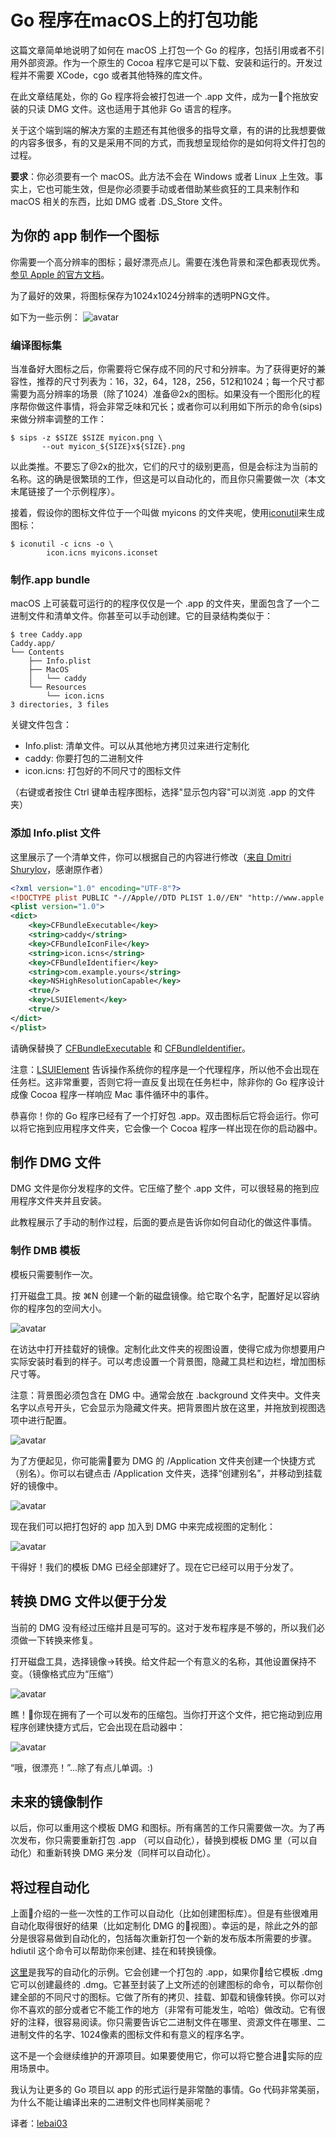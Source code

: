 # Go 程序在macOS上的打包功能

这篇文章简单地说明了如何在 macOS 上打包一个 Go 的程序，包括引用或者不引用外部资源。作为一个原生的 Cocoa 程序它是可以下载、安装和运行的。开发过程并不需要 XCode，cgo 或者其他特殊的库文件。

在此文章结尾处，你的 Go 程序将会被打包进一个 .app 文件，成为一个拖放安装的只读 DMG 文件。这也适用于其他非 Go 语言的程序。

关于这个端到端的解决方案的主题还有其他很多的指导文章，有的讲的比我想要做的内容多很多，有的又是采用不同的方式，而我想呈现给你的是如何将文件打包的过程。

**要求**：你必须要有一个 macOS。此方法不会在 Windows 或者 Linux 上生效。事实上，它也可能生效，但是你必须要手动或者借助某些疯狂的工具来制作和 macOS 相关的东西，比如 DMG 或者 .DS_Store 文件。

## 为你的 app 制作一个图标

你需要一个高分辨率的图标；最好漂亮点儿。需要在浅色背景和深色都表现优秀。[参见 Apple 的官方文档](https://developer.apple.com/library/content/documentation/GraphicsAnimation/Conceptual/HighResolutionOSX/Optimizing/Optimizing.html)。

为了最好的效果，将图标保存为1024x1024分辨率的透明PNG文件。

如下为一些示例：
![avatar](https://cdn-images-1.medium.com/max/1600/1*mkjupBSMshRIeig5YgOGeA.png)

### 编译图标集

当准备好大图标之后，你需要将它保存成不同的尺寸和分辨率。为了获得更好的兼容性，推荐的尺寸列表为：16，32，64，128，256，512和1024；每一个尺寸都需要为高分辨率的场景（除了1024）准备@2x的图标。如果没有一个图形化的程序帮你做这件事情，将会非常乏味和冗长；或者你可以利用如下所示的命令(sips)来做分辨率调整的工作：

```shell
$ sips -z $SIZE $SIZE myicon.png \
       --out myicon_${SIZE}x${SIZE}.png
```

以此类推。不要忘了@2x的批次，它们的尺寸的级别更高，但是会标注为当前的名称。这的确是很繁琐的工作，但这是可以自动化的，而且你只需要做一次（本文末尾链接了一个示例程序）。

接着，假设你的图标文件位于一个叫做 myicons 的文件夹呢，使用[iconutil](https://developer.apple.com/library/content/documentation/GraphicsAnimation/Conceptual/HighResolutionOSX/Optimizing/Optimizing.html#//apple_ref/doc/uid/TP40012302-CH7-SW2)来生成图标：

```shell
$ iconutil -c icns -o \
        icon.icns myicons.iconset
```

### 制作.app bundle

macOS 上可装载可运行的的程序仅仅是一个 .app 的文件夹，里面包含了一个二进制文件和清单文件。你甚至可以手动创建。它的目录结构类似于：

```shell
$ tree Caddy.app
Caddy.app/
└── Contents
    ├── Info.plist
    ├── MacOS
    │   └── caddy
    └── Resources
        └── icon.icns
3 directories, 3 files
```

关键文件包含：

+ Info.plist: 清单文件。可以从其他地方拷贝过来进行定制化
+ caddy: 你要打包的二进制文件
+ icon.icns: 打包好的不同尺寸的图标文件
  
（右键或者按住 Ctrl 键单击程序图标，选择"显示包内容"可以浏览 .app 的文件夹）

### 添加 Info.plist 文件

这里展示了一个清单文件，你可以根据自己的内容进行修改（[来自 Dmitri Shurylov](https://github.com/shurcooL/trayhost)，感谢原作者）

```xml
<?xml version="1.0" encoding="UTF-8"?>
<!DOCTYPE plist PUBLIC "-//Apple//DTD PLIST 1.0//EN" "http://www.apple.com/DTDs/PropertyList-1.0.dtd">
<plist version="1.0">
<dict>
    <key>CFBundleExecutable</key>
    <string>caddy</string>
    <key>CFBundleIconFile</key>
    <string>icon.icns</string>
    <key>CFBundleIdentifier</key>
    <string>com.example.yours</string>
    <key>NSHighResolutionCapable</key>
    <true/>
    <key>LSUIElement</key>
    <true/>
</dict>
</plist>
```

请确保替换了 [CFBundleExecutable](https://developer.apple.com/library/content/documentation/General/Reference/InfoPlistKeyReference/Articles/CoreFoundationKeys.html) 和 [CFBundleIdentifier](https://developer.apple.com/library/content/documentation/General/Reference/InfoPlistKeyReference/Articles/CoreFoundationKeys.html)。

注意：[LSUIElement](https://developer.apple.com/library/content/documentation/General/Reference/InfoPlistKeyReference/Articles/LaunchServicesKeys.html) 告诉操作系统你的程序是一个代理程序，所以他不会出现在任务栏。这非常重要，否则它将一直反复出现在任务栏中，除非你的 Go 程序设计成像 Cocoa 程序一样响应 Mac 事件循环中的事件。

恭喜你！你的 Go 程序已经有了一个打好包 .app。双击图标后它将会运行。你可以将它拖到应用程序文件夹，它会像一个 Cocoa 程序一样出现在你的启动器中。

## 制作 DMG 文件

DMG 文件是你分发程序的文件。它压缩了整个 .app 文件，可以很轻易的拖到应用程序文件夹并且安装。

此教程展示了手动的制作过程，后面的要点是告诉你如何自动化的做这件事情。

### 制作 DMB 模板

模板只需要制作一次。

打开磁盘工具。按 ⌘N 创建一个新的磁盘镜像。给它取个名字，配置好足以容纳你的程序包的空间大小。

![avatar](https://cdn-images-1.medium.com/max/1600/1*rO9e4cFTfTzXBQ0D8LxQCA.png)

在访达中打开挂载好的镜像。定制化此文件夹的视图设置，使得它成为你想要用户实际安装时看到的样子。可以考虑设置一个背景图，隐藏工具栏和边栏，增加图标尺寸等。

注意：背景图必须包含在 DMG 中。通常会放在 .background 文件夹中。文件夹名字以点号开头，它会显示为隐藏文件夹。把背景图片放在这里，并拖放到视图选项中进行配置。

![avatar](https://cdn-images-1.medium.com/max/1600/1*qzpZx2dLRwPx512cwg7wFw.png)

为了方便起见，你可能需要为 DMG 的 /Application 文件夹创建一个快捷方式（别名）。你可以右键点击 /Application 文件夹，选择“创建别名”，并移动到挂载好的镜像中。

![avatar](https://cdn-images-1.medium.com/max/1600/1*l_HUQOaTn0wcLn4_ra1TYA.png)

现在我们可以把打包好的 app 加入到 DMG 中来完成视图的定制化：

![avatar](https://cdn-images-1.medium.com/max/1600/1*V6kph-_2sssyiNunpZbHDA.png)

干得好！我们的模板 DMG 已经全部建好了。现在它已经可以用于分发了。

## 转换 DMG 文件以便于分发

当前的 DMG 没有经过压缩并且是可写的。这对于发布程序是不够的，所以我们必须做一下转换来修复。

打开磁盘工具，选择镜像->转换。给文件起一个有意义的名称，其他设置保持不变。（镜像格式应为“压缩”）

![avatar](https://cdn-images-1.medium.com/max/1600/1*uxqjWX3KB-lF2aygP7DE4g.png)

瞧！你现在拥有了一个可以发布的压缩包。当你打开这个文件，把它拖动到应用程序创建快捷方式后，它会出现在启动器中：

![avatar](https://cdn-images-1.medium.com/max/1600/1*FjElRMx9BB4bKL9HVvmCsw.png)

“哦，很漂亮！”...除了有点儿单调。:)

## 未来的镜像制作

以后，你可以重用这个模板 DMG 和图标。所有痛苦的工作只需要做一次。为了再次发布，你只需要重新打包 .app （可以自动化），替换到模板 DMG 里（可以自动化）和重新转换 DMG 来分发（同样可以自动化）。

## 将过程自动化

上面介绍的一些一次性的工作可以自动化（比如创建图标库）。但是有些很难用自动化取得很好的结果（比如定制化 DMG 的视图）。幸运的是，除此之外的部分是很容易做到自动化的，包括每次重新打包一个新的发布版本所需要的步骤。hdiutil 这个命令可以帮助你来创建、挂在和转换镜像。

[这里](https://gist.github.com/mholt/11008646c95d787c30806d3f24b2c844)是我写的自动化的示例。它会创建一个打包的 .app，如果你给它模板 .dmg 它可以创建最终的 .dmg。它甚至封装了上文所述的创建图标的命令，可以帮你创建全部的不同尺寸的图标。它做了所有的拷贝、挂载、卸载和镜像转换。你可以对你不喜欢的部分或者它不能工作的地方（非常有可能发生，哈哈）做改动。它有很好的注释，很容易阅读。你只需要告诉它二进制文件在哪里、资源文件在哪里、二进制文件的名字、1024像素的图标文件和有意义的程序名字。

这不是一个会继续维护的开源项目。如果要使用它，你可以将它整合进实际的应用场景中。

我认为让更多的 Go 项目以 app 的形式运行是非常酷的事情。Go 代码非常美丽，为什么不能让编译出来的二进制文件也同样美丽呢？

译者：[lebai03](https://github.com/lebai03)
